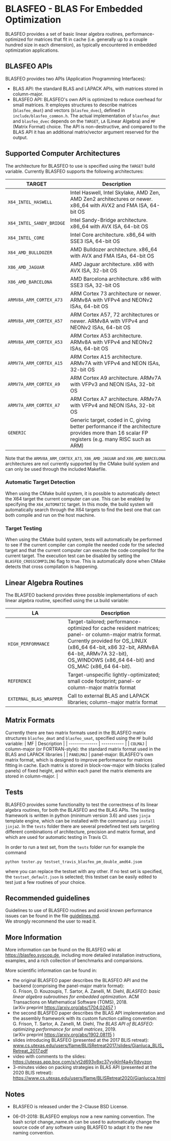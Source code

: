 # BLASFEO - BLAS For Embedded Optimization

BLASFEO provides a set of basic linear algebra routines, performance-optimized for matrices that fit in cache (i.e. generally up to a couple hundred size in each dimension), as typically encountered in embedded optimization applications.

## BLASFEO APIs

BLASFEO provides two APIs (Application Programming Interfaces):
- BLAS API: the standard BLAS and LAPACK APIs, with matrices stored in column-major.
- BLASFEO API: BLASFEO's own API is optimized to reduce overhead for small matrices.
It employes structures to describe matrices (```blasfeo_dmat```) and vectors (```blasfeo_dvec```), defined in ```include/blasfeo_common.h```.
The actual implementation of ```blasfeo_dmat``` and ```blasfeo_dvec``` depends on the ```TARGET```, ```LA``` (Linear Algebra) and ```MF``` (Matrix Format) choice.
The API is non-destructive, and compared to the BLAS API it has an additional matrix/vector argument reserved for the output.

## Supported Computer Architectures

The architecture for BLASFEO to use is specified using the ```TARGET``` build variable.
Currently BLASFEO supports the following architectures:

| TARGET                       | Description |
| ---------------------------- | ------------------------------------------------------------- |
| ```X64_INTEL_HASWELL```      | Intel Haswell, Intel Skylake, AMD Zen, AMD Zen2 architectures or newer. x86_64 with AVX2 and FMA ISA, 64-bit OS |
| ```X64_INTEL_SANDY_BRIDGE``` | Intel Sandy-Bridge architecture. x86_64 with AVX ISA, 64-bit OS |
| ```X64_INTEL_CORE```         | Intel Core architecture. x86_64 with SSE3 ISA, 64-bit OS |
| ```X64_AMD_BULLDOZER```      | AMD Bulldozer architecture. x86_64 with AVX and FMA ISAs, 64-bit OS |
| ```X86_AMD_JAGUAR```         | AMD Jaguar architecture. x86 with AVX ISA, 32-bit OS |
| ```X86_AMD_BARCELONA```      | AMD Barcelona architecture. x86 with SSE3 ISA, 32-bit OS |
| ```ARMV8A_ARM_CORTEX_A73```  | ARM Cortex 73 architecture or newer. ARMv8A with VFPv4 and NEONv2 ISAs, 64-bit OS |
| ```ARMV8A_ARM_CORTEX_A57```  | ARM Cortex A57, 72 architectures or newer. ARMv8A with VFPv4 and NEONv2 ISAs, 64-bit OS |
| ```ARMV8A_ARM_CORTEX_A53```  | ARM Cortex A53 architecture. ARMv8A with VFPv4 and NEONv2 ISAs, 64-bit OS |
| ```ARMV7A_ARM_CORTEX_A15```  | ARM Cortex A15 architecture. ARMv7A with VFPv4 and NEON ISAs, 32-bit OS |
| ```ARMV7A_ARM_CORTEX_A9```   | ARM Cortex A9 architecture. ARMv7A with VFPv3 and NEON ISAs, 32-bit OS |
| ```ARMV7A_ARM_CORTEX_A7```   | ARM Cortex A7 architecture. ARMv7A with VFPv4 and NEON ISAs, 32-bit OS |
| ```GENERIC```                | Generic target, coded in C, giving better performance if the architecture provides more than 16 scalar FP registers (e.g. many RISC such as ARM) |

Note that the ```ARMV8A_ARM_CORTEX_A73```, ```X86_AMD_JAGUAR``` and ```X86_AMD_BARCELONA``` architectures are not currently supported by the CMake build system and can only be used through the included Makefile.

### Automatic Target Detection

When using the CMake build system, it is possible to automatically detect the X64 target the current computer can use.
This can be enabled by specifying the ```X64_AUTOMATIC``` target.
In this mode, the build system will automatically search through the X64 targets to find the best one that can both compile and run on the host machine.

### Target Testing

When using the CMake build system, tests will automatically be performed to see if the current compiler can compile the needed code for the selected target and that the current computer can execute the code compiled for the current target.
The execution test can be disabled by setting the ```BLASFEO_CROSSCOMPILING``` flag to true.
This is automatically done when CMake detects that cross compilation is happening.

## Linear Algebra Routines

The BLASFEO backend provides three possible implementations of each linear algebra routine, specified using the ```LA``` build variable:

| LA                          | Description |
| --------------------------- | ------------------------------------------------------------- |
| ```HIGH_PERFORMANCE```      | Target-tailored; performance-optimized for cache resident matrices; panel- or column-major matrix format. Currently provided for OS_LINUX (x86_64 64-bit, x86 32-bit, ARMv8A 64-bit, ARMv7A 32-bit), OS_WINDOWS (x86_64 64-bit) and OS_MAC (x86_64 64-bit). |
| ```REFERENCE```             | Target-unspecific lightly-optimizated; small code footprint; panel- or column-major matrix format |
| ```EXTERNAL_BLAS_WRAPPER``` | Call to external BLAS and LAPACK libraries; column-major matrix format |

## Matrix Formats

Currently there are two matrix formats used in the BLASFEO matrix structures ```blasfeo_dmat``` and ```blasfeo_smat```, specified using the ```MF``` build variable:
| MF             | Description |
| -------------- | ----------- |
| ```COLMAJ```   | column-major (or FORTRAN-style): the standard matrix format used in the BLAS and LAPACK libraries |
| ```PANELMAJ``` | panel-major: BLASFEO's own matrix format, which is designed to improve performance for matrices fitting in cache. Each matrix is stored in block-row-major with blocks (called panels) of fixed height, and within each panel the matrix elements are stored in column-major. |

## Tests

BLASFEO provides some functionality to test the correctness of its linear algebra routines, for both the BLASFEO and the BLAS APIs.
The testing framework is written in python (minimum version 3.6) and uses ```jinja``` template engine, which can be installed with the command ```pip install jinja2```.
In the ```tests``` folder there are several predefined test sets targeting different combinations of architecture, precision and matrix format, and which are used for automatic testing in Travis CI.

In order to run a test set, from the `tests` folder run for example the command 

```python tester.py testset_travis_blasfeo_pm_double_amd64.jsom```

where you can replace the testset with any other.
If no test set is specified, the ```testset_default.json``` is selected; this testset can be easily edited to test just a few routines of your choice.

## Recommended guidelines

Guidelines to use of BLASFEO routines and avoid known performance issues can be found in the file
[guidelines.md](https://github.com/giaf/blasfeo/blob/master/guidelines.md). <br/>
We strongly recommend the user to read it.

## More Information

More information can be found on the BLASFEO wiki at https://blasfeo.syscop.de, including more detailed installation instructions, examples, and a rich collection of benchmarks and comparisions.

More scientific information can be found in:
- the original BLASFEO paper describes the BLASFEO API and the backend (comprising the panel-major matrix format): <br/>
G. Frison, D. Kouzoupis, T. Sartor, A. Zanelli, M. Diehl, *BLASFEO: basic linear algebra subroutines for embedded optimization*. ACM Transactions on Mathematical Software (TOMS), 2018. <br/>
(arXiv preprint https://arxiv.org/abs/1704.02457 )
- the second BLASFEO paper describes the BLAS API implementation and the assembly framework with its custom function calling convention: <br/>
G. Frison, T. Sartor, A. Zanelli, M. Diehl, *The BLAS API of BLASFEO: optimizing performance for small matrices*, 2019. <br/>
(arXiv preprint https://arxiv.org/abs/1902.08115 )
- slides introducing BLASFEO (presented at the 2017 BLIS retreat): <br/>
www.cs.utexas.edu/users/flame/BLISRetreat2017/slides/Gianluca_BLIS_Retreat_2017.pdf
- video with comments to the slides: <br/>
https://utexas.app.box.com/s/yt2d693v8xc37yyjklnf4a4y1ldvyzon
- 3-minutes video on packing strategies in BLAS API (presented at the 2020 BLIS retreat): <br/>
https://www.cs.utexas.edu/users/flame/BLISRetreat2020/Gianlucca.html

## Notes

- BLASFEO is released under the 2-Clause BSD License.

- 06-01-2018: BLASFEO employs now a new naming convention.
The bash script change_name.sh can be used to automatically change the source code of any software using BLASFEO to adapt it to the new naming convention.
